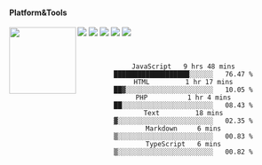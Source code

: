 #### Platform&Tools

[![](https://img.shields.io/badge/-NPM-cb3837?style=flat-square&logo=npm&logoColor=white)](https://npmjs.com/)
[![](https://img.shields.io/badge/PHP-777BB4?style=flat-square&logo=php&logoColor=white)](https://nodejs.org/)
[![](https://img.shields.io/badge/Julia-9558B2?style=flat-square&logo=julia&logoColor=white)](https://nodejs.org/)
<img src="https://images-wixmp-ed30a86b8c4ca887773594c2.wixmp.com/f/27af4386-b991-49a8-9fb6-a64c2d5587bf/ddlzipl-566f5556-9091-41e6-9240-cd0db5274b33.gif?token=eyJ0eXAiOiJKV1QiLCJhbGciOiJIUzI1NiJ9.eyJzdWIiOiJ1cm46YXBwOjdlMGQxODg5ODIyNjQzNzNhNWYwZDQxNWVhMGQyNmUwIiwiaXNzIjoidXJuOmFwcDo3ZTBkMTg4OTgyMjY0MzczYTVmMGQ0MTVlYTBkMjZlMCIsIm9iaiI6W1t7InBhdGgiOiJcL2ZcLzI3YWY0Mzg2LWI5OTEtNDlhOC05ZmI2LWE2NGMyZDU1ODdiZlwvZGRsemlwbC01NjZmNTU1Ni05MDkxLTQxZTYtOTI0MC1jZDBkYjUyNzRiMzMuZ2lmIn1dXSwiYXVkIjpbInVybjpzZXJ2aWNlOmZpbGUuZG93bmxvYWQiXX0.xWPEtrl5yX-qrTP2YxIZc4ChyDfO0EY8pRksSEMN6hE" width="120" align="left">
[![](https://img.shields.io/badge/-Node.js-43853d?style=flat-square&logo=node.js&logoColor=ffffff)](https://nodejs.org/)
[![](https://img.shields.io/badge/Visual_Studio_Code-0078D4?style=flat-square&logo=visual%20studio%20code&logoColor=white)](https://nodejs.org/)

<center>

               
                       
                                             


&nbsp;&nbsp;     &nbsp;&nbsp;    &nbsp;&nbsp;   &nbsp;&nbsp;
 
<!--START_SECTION:waka-->

```text
JavaScript   9 hrs 48 mins   ███████████████████░░░░░░   76.47 %
HTML         1 hr 17 mins    ██▓░░░░░░░░░░░░░░░░░░░░░░   10.05 %
PHP          1 hr 4 mins     ██░░░░░░░░░░░░░░░░░░░░░░░   08.43 %
Text         18 mins         ▓░░░░░░░░░░░░░░░░░░░░░░░░   02.35 %
Markdown     6 mins          ▒░░░░░░░░░░░░░░░░░░░░░░░░   00.83 %
TypeScript   6 mins          ▒░░░░░░░░░░░░░░░░░░░░░░░░   00.82 %
```

<!--END_SECTION:waka-->
